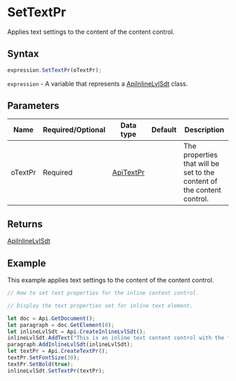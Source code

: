 # SetTextPr

Applies text settings to the content of the content control.

## Syntax

```javascript
expression.SetTextPr(oTextPr);
```

`expression` - A variable that represents a [ApiInlineLvlSdt](../ApiInlineLvlSdt.md) class.

## Parameters

| **Name** | **Required/Optional** | **Data type** | **Default** | **Description** |
| ------------- | ------------- | ------------- | ------------- | ------------- |
| oTextPr | Required | [ApiTextPr](../../ApiTextPr/ApiTextPr.md) |  | The properties that will be set to the content of the content control. |

## Returns

[ApiInlineLvlSdt](../../ApiInlineLvlSdt/ApiInlineLvlSdt.md)

## Example

This example applies text settings to the content of the content control.

```javascript editor-docx
// How to set text properties for the inline content control.

// Display the text properties set for inline text element.

let doc = Api.GetDocument();
let paragraph = doc.GetElement(0);
let inlineLvlSdt = Api.CreateInlineLvlSdt();
inlineLvlSdt.AddText("This is an inline text content control with the font size set to 30 and the font weight set to bold.");
paragraph.AddInlineLvlSdt(inlineLvlSdt);
let textPr = Api.CreateTextPr();
textPr.SetFontSize(30);
textPr.SetBold(true);
inlineLvlSdt.SetTextPr(textPr);
```

